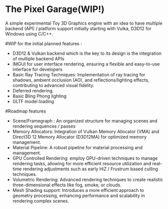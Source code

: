 # The Pixel Garage(WIP!)

A simple experimental Toy 3D Graphics engine with an idea to have multiple backend (API) / platform support initially starting with Vulka, D3D12 for Windows using C/C++. 

#WIP for the initial planned features :
* D3D12 & Vulkan backend which is the key to its design is the integration of multiple backend APIs
* IMGUI for user interface rendering, ensuring a flexible and easy-to-use interface for developers
* Basic Ray Tracing Techniques: Implementation of ray tracing for shadows, ambient occlusion (AO), and reflections/lighting effects, contributing to advanced visual fidelity.
* Deferred rendering.
* Basic Bling Phong lighting
* GLTF model loading

#Roadmap features
* Scene/Framegraph : An organized structure for managing scenes and rendering sequences / passes
* Memory Allocators: Integration of Vulkan Memory Allocator (VMA) and Direct3D 12 Memory Allocator (D3D12MA) for optimized memory management.
* Material Pipeline: A robust pipeline for material processing and management.
* GPU Controlled Rendering: employ GPU-driven techniques to manage rendering tasks, allowing for more efficient resource utilization and real-time rendering adjustments such as early HiZ / Frustrum based culling techniques.
* Volumetric Rendering: Advanced rendering techniques to create realistic three-dimensional effects like fog, smoke, or clouds.
* Mesh Shading support: Introduces a more efficient approach to geometry processing, enhancing performance and scalability in rendering complex scenes.

